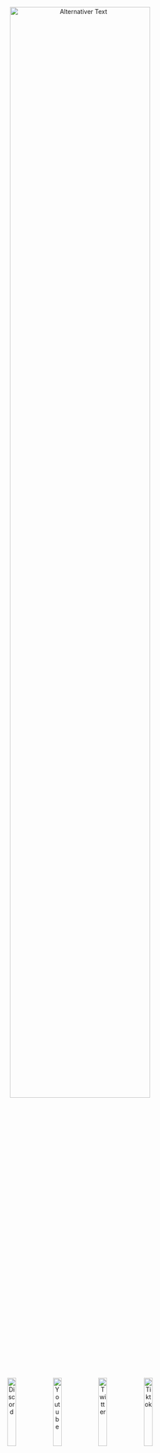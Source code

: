 
<br>
<div align="center"> 
<a id="header"><img src="https://chaosaiart.de/nodes/workflows/elements/logo_2.png" alt="Alternativer Text" width="80%"></a>
</div><br>
<div align="center"> <a href="https://chaosaiart.com/discord"><img src="https://chaosaiart.de/nodes/workflows/elements/c1.png" alt="Discord" width="20%"></a>
  <a href="https://chaosaiart.com/youtube"><img src="https://chaosaiart.de/nodes/workflows/elements/c2.png" alt="Youtube" width="20%"></a>
  <a href="https://chaosaiart.com/twitter"><img src="https://chaosaiart.de/nodes/workflows/elements/c3.png" alt="Twitter" width="20%"></a>
  <a href="https://chaosaiart.com/tiktok"><img src="https://chaosaiart.de/nodes/workflows/elements/c4.png" alt="Tiktok" width="20%"></a>
 </div> 
<br><br><br>
<a id="Overview"><img src="https://chaosaiart.de/nodes/workflows/elements/overview.png" alt="Alternativer Text" width="100%"></a>   
<br>
<div align="center"> 
  <a href="#Install"><img src="https://chaosaiart.de/nodes/workflows/elements/d1.png" alt="Discord" width="25%"></a>
  <a href="#Workflows"><img src="https://chaosaiart.de/nodes/workflows/elements/d2.png" alt="Discord" width="25%"></a>
  <a href="#Nodes"><img src="https://chaosaiart.de/nodes/workflows/elements/d3.png" alt="Discord" width="25%"></a>
</div>
<div align="center">  
  <a href="#Support"><img src="https://chaosaiart.de/nodes/workflows/elements/d4.png" alt="Discord" width="25%"></a> 
  <a href="#Info"><img src="https://chaosaiart.de/nodes/workflows/elements/d5.png" alt="Discord" width="25%"></a>
</div>
<br><br>   
<a id="Install" name="Install">
<img src="https://chaosaiart.de/nodes/workflows/elements/Install.png" alt="Install" width="100%"> 
</a>
 
<br>
<div align="center"> 
  <a href="#Install_full"><img src="https://chaosaiart.de/nodes/workflows/elements/h1_2.png" alt="Install" width="25%"></a> 
  <a href="#Install_manager"><img src="https://chaosaiart.de/nodes/workflows/elements/h3.png" alt="Install" width="25%"></a>
  <a href="#Install_git"><img src="https://chaosaiart.de/nodes/workflows/elements/h2.png" alt="Install" width="25%"></a>
</div>
     
<br>
 
<a id="Install_full"> 
<img src="https://chaosaiart.de/nodes/workflows/elements/i1_2.png" alt="Discord" width="100%"> 
</a>
<br>
<dl>
  <dd>
    <dl>
      <dd>  
      1. Install <a href="https://github.com/comfyanonymous/ComfyUI?tab=readme-ov-file#installing">ComfyUI</a><br>
      2. Download <a href="https://github.com/chaosaiart/Chaosaiart-Nodes/archive/refs/heads/main.zip">Chaosaiart-Nodes</a><br>
      3. Unzip Chaosaiart-Nodes with <a href="https://7-zip.org/">7zip</a><br>
      4. Grab the Unzipped "Chaosaiart-Nodes" folder<br>
      5. go into ComfyUI Folder, then "../comfyUI/custom_nodes/" place it in.<br> 
      <img src="https://chaosaiart.de/nodes/workflows/elements/not_do.png" alt="Install" width="40%"><br><br>
      6. Windows:
      <br>
      <dl><dd><dl><dd>Open the folder "Chaosaiart-Nodes" & use Install_windows<br>
      </dd></dl>      
      Linux use: 
      
    pip install opencv-python & pip install tqdm
</dd></dl> 
7. get a good checkpoint, like <a href="https://civitai.com/models/9409?modelVersionId=30163">Anything5</a> ( Folder: ../ComfyUI/models/checkpoints )    
</dl>
<div align="center"> 
Open ComfyUI, Load or Drag & Drop one of the <a href="#workflow_overview">workflows</a>.    
</div>     
<br>
<br>
</dl>  
</dd>
</dl>
</dd>
</dl>  

<a id="Install_manager">
<img src="https://chaosaiart.de/nodes/workflows/elements/i3.png" alt="Install" width="100%">
</a>
<br>
<dl>
  <dd>
    <dl>
      <dd>   
      1. Install <a href="https://github.com/comfyanonymous/ComfyUI?tab=readme-ov-file#installing">ComfyUI</a><br>
      2. Install <a href="https://github.com/ltdrdata/ComfyUI-Manager">ComfyUI Manager</a><br>
      3. Open Manager, Use "Install via Git URL".<br>
      4. Command:
      
    https://github.com/chaosaiart/Chaosaiart-Nodes
<x>    
5. get a good checkpoint, like <a href="https://civitai.com/models/9409?modelVersionId=30163">Anything5</a> ( Folder: ../ComfyUI/models/checkpoints )</x>
<br><br>
<div align="center"> 
Open ComfyUI, Load or Drag & Drop one of the <a href="#workflow_overview">workflows</a>.    
</div>      
<br>
<br>
</dl></dd></dl>  


<a id="Install_git">
<img src="https://chaosaiart.de/nodes/workflows/elements/i2.png" alt="Install" width="100%">
</a>
<br>
<dl>
  <dd>
    <dl>
      <dd> 
        1. Install <a href="https://github.com/comfyanonymous/ComfyUI?tab=readme-ov-file#installing">ComfyUI</a><br>
        2. Install <a href="https://git-scm.com/downloads">git</a><br>
        3. Open the ComfyUI folder, then "../ComfyUI/custom_nodes"<br>
        <br>
    <dl>
      <dd> 
        Windows:
        <dl><dd>   
          4. Use the folder path, type CMD<br>
          5. Use the command in CMD:<br>

    git clone https://github.com/chaosaiart/Chaosaiart-Nodes
<x>6. Enter the new Folder "Chaosaiart-Nodes" & use Install_windows<br> 
7. get a good checkpoint, like <a href="https://civitai.com/models/9409?modelVersionId=30163">Anything5</a> ( Folder: ../ComfyUI/models/checkpoints )</x><br> 
<div align="center"> 
Open ComfyUI, Load or Drag & Drop one of the <a href="#workflow_overview">workflows</a>.<br> 
</div>      
        <br>
        </dd>
        Linux:
        <dl><dd> 
        4. use:
    
    git clone https://github.com/chaosaiart/Chaosaiart-Nodes & pip install opencv-python & pip install tqdm
<x> 
5. get a good checkpoint, like <a href="https://civitai.com/models/9409?modelVersionId=30163">Anything5</a> ( Folder: ../ComfyUI/models/checkpoints )</x><br> 
<br>
<div align="center"> 
Open ComfyUI, Load or Drag & Drop one of the <a href="#workflow_overview">workflows</a>.    
</div>      
</dd></dl></dd></dl></dd></dl></dd></dl>     
<br>
<br>

 
   
<a id="Workflows" name="Workflows">
<img src="https://chaosaiart.de/nodes/workflows/elements/workflows.png" alt="Workflows" width="100%">
</a> 

<div align="center">  
  <a href="#Workflow_basic"><img src="https://chaosaiart.de/nodes/workflows/elements/wi_1.png" alt="Install" width="25%"></a> 
  <a href="#Workflow_advanced"><img src="https://chaosaiart.de/nodes/workflows/elements/wi_2.png" alt="Install" width="25%"></a> 
</div>
<a id="Workflow_basic">
  <img src="https://chaosaiart.de/nodes/workflows/elements/w1.png" alt="Workflows" width="100%">
</a>
<div>
<dl>
  <dd>
    <dl>
      <dd>
      <a id="workflow_overview"></a>
      <div align="center">  
        <a href="#workflow_3"><img src="https://chaosaiart.de/nodes/workflows/elements/wi_b_3.png" width="30%"></a>
        <a href="#workflow_4"><img src="https://chaosaiart.de/nodes/workflows/elements/wi_b_4.png" width="30%"></a>
        <a href="#workflow_5"><img src="https://chaosaiart.de/nodes/workflows/elements/wi_b_5.png" width="30%"></a>
      </div>
      <div align="center">  
        <a href="#workflow_2"><img src="https://chaosaiart.de/nodes/workflows/elements/wi_b_2.png" width="30%"></a>
        <a href="#workflow_9"><img src="https://chaosaiart.de/nodes/workflows/elements/wi_b_9.png" width="30%"></a>
        <a href="#workflow_8"><img src="https://chaosaiart.de/nodes/workflows/elements/wi_b_8.png" width="30%"></a>
      </div>
      <div align="center">  
        <a href="#workflow_1"><img src="https://chaosaiart.de/nodes/workflows/elements/wi_b_1.png" width="30%"></a>
        <a href="#workflow_6"><img src="https://chaosaiart.de/nodes/workflows/elements/wi_b_6.png" width="30%"></a>
        <a href="#workflow_7"><img src="https://chaosaiart.de/nodes/workflows/elements/wi_b_7.png" width="30%"></a> 
      </div>
      <!-- TODO: FIXME: -->
      <br><br>
      <!-- Checkpoint Changer --->
      <a id="workflow_3"><img src="https://chaosaiart.de/nodes/workflows/elements/wi_b_3.png" width="30%"></a><br> 
      <dl><dd>
      Change Checkpoint, you can specify when.<br>
      1x Frame = 1x generated Img / Batch<br>
      <img src="https://chaosaiart.de/nodes/workflows/img/Basic_Checkpoint_changing.jpg" width="100%"><br>
      <div align="center"><a href="https://chaosaiart.de/nodes/?json=Basic_Checkpoint_changing">Download: Workflow</a> 
      </div><br><br>
      </dl>
      <!-- Prompt Changer --->
      <a id="workflow_4"><img src="https://chaosaiart.de/nodes/workflows/elements/wi_b_4.png" width="30%"></a><br> 
      <dl><dd>
      Change Prompt, you can specify when.<br>
      1x Frame = 1x generated Img / Batch<br>
      <img src="https://chaosaiart.de/nodes/workflows/img/Basic_Prompt_changing.jpg" width="100%"><br>
      <div align="center"><a href="https://chaosaiart.de/nodes/?json=Basic_Prompt_changing">Download: Workflow</a> 
      </div><br><br>
      </dl> 
      <!-- Checkpoint & Prompt Changer -->
      <a id="workflow_5"><img src="https://chaosaiart.de/nodes/workflows/elements/wi_b_5.png" width="30%"></a><br> 
      <dl><dd>
      Change Checkpoint & Prompt, you can specify when.<br>
      1x Frame = 1x generated Img / Batch<br>
      <img src="https://chaosaiart.de/nodes/workflows/img/Basic_Checkpoint_Prompt_changing.jpg" width="100%"><br>
      <div align="center"><a href="https://chaosaiart.de/nodes/?json=Basic_Checkpoint_Prompt_changing">Download: Workflow</a> 
      </div><br><br>
      </dl>
      <!-- Batch Loader -->
      <a id="workflow_2"><img src="https://chaosaiart.de/nodes/workflows/elements/wi_b_2.png" width="30%"></a><br> 
      <dl><dd>
      Basic img2img Batch Loader<br>
      Select folder, Each generation uses the next image.<br>
      You also can Repeat Img.<br>
      <img src="https://chaosaiart.de/nodes/workflows/img/Basic_Image_Batch_img2img.jpg" width="100%"><br>
      <div align="center"><a href="https://chaosaiart.de/nodes/?json=Basic_Image_Batch_img2img">Download: Workflow</a> 
      </div><br>
      Basic Controlnet Batch Loader<br>
      Select folder, Each generation uses the next image.<br>
      You also can Repeat Img.<br>
      <img src="https://chaosaiart.de/nodes/workflows/img/Basic_Image_Batch_controlnet.jpg" width="100%"><br>
      <div align="center"><a href="https://chaosaiart.de/nodes/?json=Basic_Image_Batch_controlnet">Download: Workflow</a> 
      </div><br><br>
      </dl> <!-- Video2img-->
      <a id="workflow_9"><img src="https://chaosaiart.de/nodes/workflows/elements/wi_b_9.png" width="30%"></a><br> 
      <dl><dd>
      Splitt Video in to Frames / img 
      <img src="https://chaosaiart.de/nodes/workflows/img/Basic_video2img.jpg" width="100%"><br>  
      <div align="center"><a href="https://chaosaiart.de/nodes/?json=Basic_video2img">Download: Workflow</a> 
      </div><br><br>
      </dl>
      <!-- img2video -->
      <a id="workflow_8"><img src="https://chaosaiart.de/nodes/workflows/elements/wi_b_8.png" width="30%"></a><br> 
      <dl><dd>
      Stitching Image to Video
      <img src="https://chaosaiart.de/nodes/workflows/img/Basic_img2video.jpg" width="100%"><br>  
      <div align="center"><a href="https://chaosaiart.de/nodes/?json=Basic_img2video">Download: Workflow</a> 
      </div><br><br>
      </dl>
      <!-- Cache Reloader -->
      <a id="workflow_1"><img src="https://chaosaiart.de/nodes/workflows/elements/wi_b_1.png" width="30%"></a><br> 
      <dl><dd>
      First Step for Animation<br>
      Cache a Img for the next generate, in this Case Img2img. 
      My <a href="#wi_b_4">Promptchanger workflow</a> has been implemented. Prompt Changer<br> 
      <img src="https://chaosaiart.de/nodes/workflows/img/Basic_img2img_cache_animation.jpg" width="100%"><br>  
      <div align="center"><a href="https://chaosaiart.de/nodes/?json=Basic_img2img_cache_animation">Download: Workflow</a> 
      </div><br><br>
      </dl>
      <!-- Controlnet Changer -->
      <a id="workflow_6"><img src="https://chaosaiart.de/nodes/workflows/elements/wi_b_6.png" width="30%"></a><br> 
      <dl><dd>
      Change Controlnet Settings by Counting.<br>
      1x Frame = 1x generated Img / Batch = Step<br>
      You will need <a href="https://civitai.com/models/38784?modelVersionId=44716">Canny Model<a>
      <img src="https://chaosaiart.de/nodes/workflows/img/Basic_controlnet_start_end_steps_changing.jpg" width="100%"><br>
      <div align="center"><a href="https://chaosaiart.de/nodes/?json=Basic_controlnet_start_end_steps_changing">Download: Workflow</a> 
      </div><br><br>
      </dl>
      <!-- Save Prompt -->
      <a id="workflow_7"><img src="https://chaosaiart.de/nodes/workflows/elements/wi_b_7.png" width="30%"></a><br> 
      <dl><dd>
      Save and Load your Prompt + Simple Workflow.<br>
      For Loading & Saving Text you need to Install this <a href="https://github.com/pythongosssss/ComfyUI-Custom-Scripts?tab=readme-ov-file#installation">Custom Node</a>
      <img src="https://chaosaiart.de/nodes/workflows/img/Basic_save_load_Prompts.jpg" width="100%"><br>
      <div align="center"><a href="https://chaosaiart.de/nodes/?json=Basic_save_load_Prompts">Download: Workflow</a> 
      </div><br><br>
      </dl>
      
</dd></dl></dd></dl>  
<a id="Workflow_advanced">
  <img src="https://chaosaiart.de/nodes/workflows/elements/w2.png" alt="Workflows" width="100%">
</a>
<div>
<dl>
  <dd>
    <dl>
      <dd>
      <div align="center">  
        <a href="#workflow_Advanced_1"><img src="https://chaosaiart.de/nodes/workflows/elements/wi_a_1.png" width="30%"></a>
        <a href="#workflow_Advanced_2"><img src="https://chaosaiart.de/nodes/workflows/elements/wi_a_2.png" width="30%"></a>
      </div> <br><br>
      <a id="workflow_Advanced_1"><img src="https://chaosaiart.de/nodes/workflows/elements/wi_a_1.png" width="30%"></a>
      <dl><dd>
      Animation:<br>
      Using Controlnet <a href="https://civitai.com/models/17220/controlnet-t2i-adapter-models">T2i Color Adapter</a> & Controlnet <a href="https://civitai.com/models/38784?modelVersionId=44716">Canny</a> for Animation<br>
      You need this <a href="https://github.com/Fannovel16/comfyui_controlnet_aux">Custom Node</a> for Controlnet.<br> and both Modells.
      Additionally, you need to decompose a video into frames (Img) using <a href="#workflow_9">video2img Basic Workflow</a>.<br>
      Afterwards, you must stitch the images into a video using <a href="#workflow_8">img2video Basic Workflow</a>
      <img src="https://chaosaiart.de/nodes/workflows/img/advanced_1.jpg" width="100%">
      <div align="center">
      <div align="center"><a href="https://chaosaiart.de/nodes/?json=advanced_1">Download: Workflow</a> 
      </div><br><br>
      </dl> 
      <a id="workflow_Advanced_2"><img src="https://chaosaiart.de/nodes/workflows/elements/wi_a_2.png" width="30%"></a>
      <dl><dd>
      Animation:<br>
      Using Controlnet <a href="https://civitai.com/models/17220/controlnet-t2i-adapter-models">T2i Color Adapter</a> & 2x Controlnet <a href="https://civitai.com/models/38784?modelVersionId=44716">Canny</a> for Animation<br>
      You need this <a href="https://github.com/Fannovel16/comfyui_controlnet_aux">Custom Node</a> for Controlnet and both Modells.<br> 
      Additionally, you need to decompose a video into frames (Img) using <a href="#workflow_9">video2img Basic Workflow</a>.<br>
      Afterwards, you must stitch the images into a video using <a href="#workflow_8">img2video Basic Workflow</a>
      <img src="https://chaosaiart.de/nodes/workflows/img/advanced_2.jpg" width="100%"> 
      <div align="center">
      <div align="center"><a href="https://chaosaiart.de/nodes/?json=advanced_2">Download: Workflow</a> 
      </div><br><br><br>
      </dl> 
      
</dd></dl></dd></dl> 
</div>
<a id="Nodes" name="Nodes">
<img src="https://chaosaiart.de/nodes/workflows/elements/nodes.png" alt="Nodes" width="100%">
</a> 
<!-- Headline Nodes -->
<div align="center">
<a href="#nodes_1"><img src="https://chaosaiart.de/nodes/workflows/elements/ni_1.png" alt="" width="30%"></a>
<a href="#nodes_2"><img src="https://chaosaiart.de/nodes/workflows/elements/ni_2.png" alt="" width="30%"></a>
<a href="#nodes_3"><img src="https://chaosaiart.de/nodes/workflows/elements/ni_3.png" alt="" width="30%"></a>
</div>
<div align="center">
<a href="#nodes_4"><img src="https://chaosaiart.de/nodes/workflows/elements/ni_4.png" alt="" width="30%"></a>
<a href="#nodes_6"><img src="https://chaosaiart.de/nodes/workflows/elements/ni_6.png" alt="" width="30%"></a>
<a href="#nodes_7"><img src="https://chaosaiart.de/nodes/workflows/elements/ni_7.png" alt="" width="30%"></a>
</div>
<div align="center">
<a href="#nodes_8"><img src="https://chaosaiart.de/nodes/workflows/elements/ni_8.png" alt="" width="30%"></a>
<a href="#nodes_9"><img src="https://chaosaiart.de/nodes/workflows/elements/ni_9.png" alt="" width="30%"></a>
<a href="#nodes_5"><img src="https://chaosaiart.de/nodes/workflows/elements/ni_5.png" alt="" width="30%"></a>
</div>
<br><br><br>
<div align="center">
<!-- Image -->  
<a id="nodes_1"><img src="https://chaosaiart.de/nodes/workflows/elements/ni_1.png" alt="" width="30%"></a><br> 
<img src="https://chaosaiart.de/nodes/workflows/nodes/image_1.jpg" alt="Nodes" width="50%">
<img src="https://chaosaiart.de/nodes/workflows/nodes/image_2.jpg" alt="Nodes" width="50%"><br><br>
<!-- Ksampler -->
<a id="nodes_2"><img src="https://chaosaiart.de/nodes/workflows/elements/ni_2.png" alt="" width="30%"></a><br> 
<img src="https://chaosaiart.de/nodes/workflows/nodes/Ksampler_1.jpg" alt="Nodes" width="50%">
<img src="https://chaosaiart.de/nodes/workflows/nodes/Ksampler_2.jpg" alt="Nodes" width="50%"><br><br>
<!-- cache -->
<a id="nodes_3"><img src="https://chaosaiart.de/nodes/workflows/elements/ni_3.png" alt="" width="30%"></a><br> 
<img src="https://chaosaiart.de/nodes/workflows/nodes/cache_1.jpg" alt="Nodes" width="50%">
<img src="https://chaosaiart.de/nodes/workflows/nodes/cache_2.jpg" alt="Nodes" width="50%">
<img src="https://chaosaiart.de/nodes/workflows/nodes/cache_3.jpg" alt="Nodes" width="50%"><br><br>
<!-- Logic --> 
<a id="nodes_4"><img src="https://chaosaiart.de/nodes/workflows/elements/ni_4.png" alt="" width="30%"></a><br> 
<img src="https://chaosaiart.de/nodes/workflows/nodes/logic.jpg" alt="Nodes" width="50%"><br><br>
<!-- Prompt --> 
<a id="nodes_6"><img src="https://chaosaiart.de/nodes/workflows/elements/ni_6.png" alt="" width="30%"></a><br> 
<img src="https://chaosaiart.de/nodes/workflows/nodes/prompt_1.jpg" alt="Nodes" width="50%">
<img src="https://chaosaiart.de/nodes/workflows/nodes/prompt_2.jpg" alt="Nodes" width="50%"><br><br>
<!-- checkpoint --> 
<a id="nodes_7"><img src="https://chaosaiart.de/nodes/workflows/elements/ni_7.png" alt="" width="30%"></a><br> 
<img src="https://chaosaiart.de/nodes/workflows/nodes/checkpoint_1.jpg" alt="Nodes" width="50%">
<img src="https://chaosaiart.de/nodes/workflows/nodes/checkpoint_2.jpg" alt="Nodes" width="50%">
<img src="https://chaosaiart.de/nodes/workflows/nodes/checkpoint_3.jpg" alt="Nodes" width="50%"><br><br>
<!-- Switch --> 
<a id="nodes_8"><img src="https://chaosaiart.de/nodes/workflows/elements/ni_8.png" alt="" width="30%"></a><br> 
<img src="https://chaosaiart.de/nodes/workflows/nodes/switch_1.jpg" alt="Nodes" width="50%">
<img src="https://chaosaiart.de/nodes/workflows/nodes/switch_2.jpg" alt="Nodes" width="50%"><br><br>
<!-- Controlnet --> 
<a id="nodes_9"><img src="https://chaosaiart.de/nodes/workflows/elements/ni_9.png" alt="" width="30%"></a><br> 
<img src="https://chaosaiart.de/nodes/workflows/nodes/controlnet.jpg" alt="Nodes" width="50%"><br><br>
<!-- special --> 
<a id="nodes_5"><img src="https://chaosaiart.de/nodes/workflows/elements/ni_5.png" alt="" width="30%"></a><br> 
<img src="https://chaosaiart.de/nodes/workflows/nodes/onlymy.jpg" alt="Nodes" width="50%"><br><br>
</div> 
<!-- --->
<!-- --->
<!-- --->
<br><br>
<a id="Support" name="Support">
<img src="https://chaosaiart.de/nodes/workflows/elements/supportme.png" alt="Nodes" width="100%">
</a>
<dl><dd>
<!-- buy me a coffee -->
<a href="https://www.buymeacoffee.com/chaosaiart"><img src="https://chaosaiart.de/nodes/workflows/elements/mo_1.png" width="30%"></a>
<dl><dd>
<a href="https://www.buymeacoffee.com/chaosaiart">Open Buymeacoffee</a><br><br>
</dd>
<!-- Paypal -->
<a href="https://www.paypal.com/donate/?hosted_button_id=92WFYKA586YQG"><img src="https://chaosaiart.de/nodes/workflows/elements/mo_2.png" width="30%"></a>
<dl><dd>
<a href="https://www.paypal.com/donate/?hosted_button_id=92WFYKA586YQG">Open Paypal</a><br><br>
</dd>
<!-- Patreon -->
<a href="https://patreon.com/Chaosaiart?utm_medium=unknown&utm_source=join_link&utm_campaign=creatorshare_creator&utm_content=copyLink"><img src="https://chaosaiart.de/nodes/workflows/elements/mo_3.png" width="30%"></a>
<dl><dd>
<a href="https://patreon.com/Chaosaiart?utm_medium=unknown&utm_source=join_link&utm_campaign=creatorshare_creator&utm_content=copyLink">
Open Patreon</a><br><br>
</dd>
</dl></dd>
<br><br>
<!-- --->
<!-- --->
<!-- --->
<a id="Info" name="Info">
<img src="https://chaosaiart.de/nodes/workflows/elements/info.png" alt="Nodes" width="100%">
</a>
<a id="Credits"><img src="https://chaosaiart.de/nodes/workflows/elements/zi_1.png" width="30%"></a>
<dl><dd>
Credits to pythongosssss for their <a href="https://github.com/pythongosssss/ComfyUI-Custom-Scripts?tab=readme-ov-file#installation">custom node</a> without it, my info display would have been more challenging.
</dd>
<br><br>
<a id="web"><img src="https://chaosaiart.de/nodes/workflows/elements/zi_3.png" width="30%"></a>
<dl><dd>
<a href="https://chaosaiart.de">https://chaosaiart.de</a> &
<a href="https://chaosaiart.com">https://chaosaiart.com</a>
</dd>
<br><br>
<a id="License"><img src="https://chaosaiart.de/nodes/workflows/elements/zi_2.png" width="30%"></a>
<dl><dd>
License MIT
</dd>